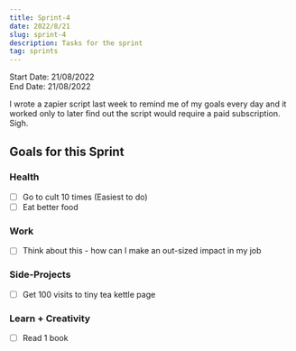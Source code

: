 ```yaml
---
title: Sprint-4
date: 2022/8/21
slug: sprint-4
description: Tasks for the sprint
tag: sprints
---
```


Start Date: 21/08/2022 \
End Date: 21/08/2022

I wrote a zapier script last week to remind me of my goals every day and it worked only to later find out the script would require a paid subscription. Sigh.

## Goals for this Sprint

### Health

- [ ] Go to cult 10 times (Easiest to do)
- [ ] Eat better food

### Work

- [ ] Think about this - how can I make an out-sized impact in my job

### Side-Projects

- [ ] Get 100 visits to tiny tea kettle page

### Learn + Creativity

- [ ] Read 1 book
